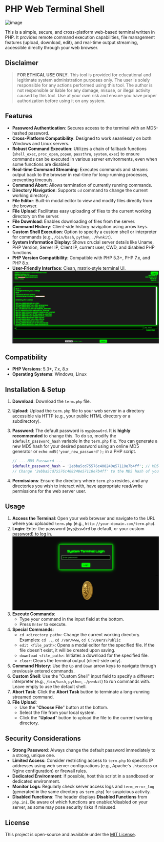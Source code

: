 # PHP Web Terminal Shell

![image](https://media3.giphy.com/media/v1.Y2lkPTc5MGI3NjExdm5qY2l1dmU5OTM3bmVrMjVlbGRzeHozZ2U2emtqZGxoaDJ5dmdlMCZlcD12MV9pbnRlcm5hbF9naWZfYnlfaWQmY3Q9cw/M26KpCq0rGcKFryk45/giphy.gif)

This is a simple, secure, and cross-platform web-based terminal written in PHP. It provides remote command execution capabilities, file management features (upload, download, edit), and real-time output streaming, accessible directly through your web browser.

## Disclaimer

> **FOR ETHICAL USE ONLY.**
> This tool is provided for educational and legitimate system administration purposes only. The user is solely responsible for any actions performed using this tool. The author is not responsible or liable for any damage, misuse, or illegal activity caused by this tool. Use at your own risk and ensure you have proper authorization before using it on any system.

## Features

-   **Password Authentication**: Secures access to the terminal with an MD5-hashed password.
-   **Cross-Platform Compatibility**: Designed to work seamlessly on both Windows and Linux servers.
-   **Robust Command Execution**: Utilizes a chain of fallback functions (`shell_exec`, `proc_open`, `popen`, `passthru`, `system`, `exec`) to ensure commands can be executed in various server environments, even when some functions are disabled.
-   **Real-time Command Streaming**: Executes commands and streams output back to the browser in real-time for long-running processes, preventing timeouts.
-   **Command Abort**: Allows termination of currently running commands.
-   **Directory Navigation**: Supports `cd` command to change the current working directory.
-   **File Editor**: Built-in modal editor to view and modify files directly from the browser.
-   **File Upload**: Facilitates easy uploading of files to the current working directory on the server.
-   **File Download**: Enables downloading of files from the server.
-   **Command History**: Client-side history navigation using arrow keys.
-   **Custom Shell Execution**: Option to specify a custom shell or interpreter for commands (e.g., `/bin/bash`, `python`, `./Pwnkit`).
-   **System Information Display**: Shows crucial server details like Uname, PHP Version, Server IP, Client IP, current user, CWD, and disabled PHP functions.
-   **PHP Version Compatibility**: Compatible with PHP 5.3+, PHP 7.x, and PHP 8.x.
-   **User-Friendly Interface**: Clean, matrix-style terminal UI.
![Toolkit GIF](https://raw.githubusercontent.com/pinoyvendetta/php-web-terminal/refs/heads/main/img/main1.png)
## Compatibility

-   **PHP Versions**: 5.3+, 7.x, 8.x
-   **Operating Systems**: Windows, Linux

## Installation & Setup

1.  **Download**: Download the `term.php` file.
2.  **Upload**: Upload the `term.php` file to your web server in a directory accessible via HTTP (e.g., your public HTML directory or a subdirectory).
3.  **Password**: The default password is `myp@ssw0rd`. It is **highly recommended** to change this. To do so, modify the `$default_password_hash` variable in the `term.php` file. You can generate a new MD5 hash for your desired password using an online MD5 generator or `echo md5('your_new_password');` in a PHP script.

    ```php
    // --- MD5 Password ---
    $default_password_hash = '2ebba5cd75576c408240e57110e7b4ff'; // MD5 for "myp@ssw0rd"
    // Change '2ebba5cd75576c408240e57110e7b4ff' to the MD5 hash of your new password.
    ```

4.  **Permissions**: Ensure the directory where `term.php` resides, and any directories you wish to interact with, have appropriate read/write permissions for the web server user.

## Usage

1.  **Access the Terminal**: Open your web browser and navigate to the URL where you uploaded `term.php` (e.g., `http://your-domain.com/term.php`).
2.  **Login**: Enter the password (`myp@ssw0rd` by default, or your custom password) to log in.
![Toolkit GIF](https://raw.githubusercontent.com/pinoyvendetta/php-web-terminal/refs/heads/main/img/login.png)
3.  **Execute Commands**:
    -   Type your command in the input field at the bottom.
    -   Press `Enter` to execute.
4.  **Special Commands**:
    -   `cd <directory_path>`: Change the current working directory. Examples: `cd ..`, `cd /var/www`, `cd C:\Users\Public`
    -   `edit <file_path>`: Opens a modal editor for the specified file. If the file doesn't exist, it will be created upon saving.
    -   `download <file_path>`: Initiates a download for the specified file.
    -   `clear`: Clears the terminal output (client-side only).
5.  **Command History**: Use the `Up` and `Down` arrow keys to navigate through previously entered commands.
6.  **Custom Shell**: Use the "Custom Shell" input field to specify a different interpreter (e.g., `/bin/bash`, `python`,  `./pwnkit`) to run commands with. Leave empty to use the default shell.
7.  **Abort Task**: Click the **Abort Task** button to terminate a long-running streamed command.
8.  **File Upload**:
    -   Use the "**Choose File**" button at the bottom.
    -   Select the file from your local system.
    -   Click the "**Upload**" button to upload the file to the current working directory.

## Security Considerations

-   **Strong Password**: Always change the default password immediately to a strong, unique one.
-   **Limited Access**: Consider restricting access to `term.php` to specific IP addresses using web server configurations (e.g., Apache's `.htaccess` or Nginx configuration) or firewall rules.
-   **Dedicated Environment**: If possible, host this script in a sandboxed or dedicated environment.
-   **Monitor Logs**: Regularly check server access logs and `term_error_log` (generated in the same directory as `term.php`) for suspicious activity.
-   **Disabled Functions**: The header displays **Disabled Functions** from `php.ini`. Be aware of which functions are enabled/disabled on your server, as some may pose security risks if misused.

## License

This project is open-source and available under the [MIT License](https://opensource.org/licenses/MIT).